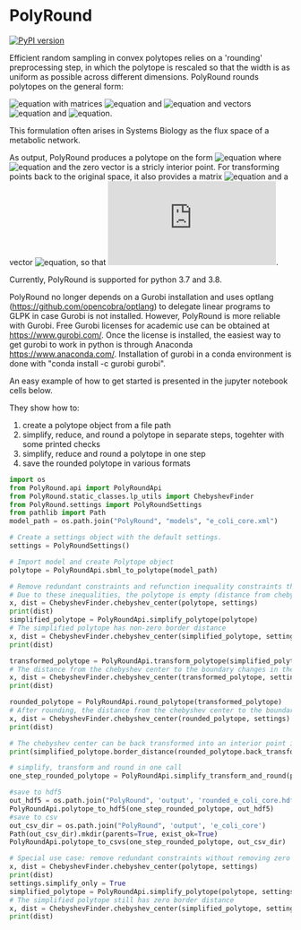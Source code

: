# PolyRound
[![PyPI version](https://badge.fury.io/py/PolyRound.svg)](https://badge.fury.io/py/PolyRound)

Efficient random sampling in convex polytopes relies on a 'rounding' preprocessing step, in which the polytope is rescaled so that the width is as uniform as possible across different dimensions.
PolyRound rounds polytopes on the general form:

![equation](https://latex.codecogs.com/gif.latex?P&space;:=&space;\{x&space;\in&space;\mathcal{R}^n:&space;A_{eq}x&space;=&space;b_{eq},&space;A_{ineq}x&space;\leq&space;b_{ineq}\}) with matrices ![equation](https://latex.codecogs.com/gif.latex?A_{eq}&space;\in&space;\mathcal{R}^{m,n}) and ![equation](https://latex.codecogs.com/gif.latex?A_{ineq}\in&space;\mathcal{R}^{k,n}) and vectors ![equation](https://latex.codecogs.com/gif.latex?b_{eq}&space;\in&space;\mathcal{R}^{m}) and ![equation](https://latex.codecogs.com/gif.latex?b_{ineq}\in&space;\mathcal{R}^{k}).

This formulation often arises in Systems Biology as the flux space of a metabolic network.

As output, PolyRound produces a polytope on the form ![equation](https://latex.codecogs.com/gif.latex?P^{r}&space;:=&space;\{v&space;\in&space;\mathcal{R}^l:&space;A^{r}_{ineq}v&space;\leq&space;b^{r}_{ineq}\}) where ![equation](https://latex.codecogs.com/gif.latex?l&space;\leq&space;n) and the zero vector is a stricly interior point. For transforming points back to the original space, it also provides a matrix ![equation](https://latex.codecogs.com/gif.latex?S&space;\in&space;\mathcal{R}^{n,l}) and a vector ![equation](https://latex.codecogs.com/gif.latex?t&space;\in&space;\mathcal{R}^{n}), so that ![equation](https://latex.codecogs.com/gif.latex?x&space;=&space;Sv&space;&plus;&space;t).

Currently, PolyRound is supported for python 3.7 and 3.8.

PolyRound no longer depends on a Gurobi installation and uses optlang (https://github.com/opencobra/optlang) to delegate linear programs to GLPK in case Gurobi is not installed. However, PolyRound is more reliable with Gurobi. Free Gurobi licenses for academic use can be obtained at https://www.gurobi.com/. Once the license is installed, the easiest way to get gurobi to work in python is through Anaconda https://www.anaconda.com/. Installation of gurobi in a conda environment is done with "conda install -c gurobi gurobi".

An easy example of how to get started is presented in the jupyter notebook cells below.


They show how to: <br>
1) create a polytope object from a file path <br>
2) simplify, reduce, and round a polytope in separate steps, togehter with some printed checks <br>
3) simplify, reduce and round a polytope in one step <br>
4) save the rounded polytope in various formats

``` python
import os
from PolyRound.api import PolyRoundApi
from PolyRound.static_classes.lp_utils import ChebyshevFinder
from PolyRound.settings import PolyRoundSettings
from pathlib import Path
model_path = os.path.join("PolyRound", "models", "e_coli_core.xml")
```

``` python
# Create a settings object with the default settings.
settings = PolyRoundSettings()
```

``` python
# Import model and create Polytope object
polytope = PolyRoundApi.sbml_to_polytope(model_path)
```

``` python
# Remove redundant constraints and refunction inequality constraints that are de-facto equalities.
# Due to these inequalities, the polytope is empty (distance from chebyshev center to boundary is zero)
x, dist = ChebyshevFinder.chebyshev_center(polytope, settings)
print(dist)
simplified_polytope = PolyRoundApi.simplify_polytope(polytope)
# The simplified polytope has non-zero border distance
x, dist = ChebyshevFinder.chebyshev_center(simplified_polytope, settings)
print(dist)
```

``` python
transformed_polytope = PolyRoundApi.transform_polytope(simplified_polytope)
# The distance from the chebyshev center to the boundary changes in the new coordinate system
x, dist = ChebyshevFinder.chebyshev_center(transformed_polytope, settings)
print(dist)
```

``` python
rounded_polytope = PolyRoundApi.round_polytope(transformed_polytope)
# After rounding, the distance from the chebyshev center to the boundary is set to be close to 1
x, dist = ChebyshevFinder.chebyshev_center(rounded_polytope, settings)
print(dist)

# The chebyshev center can be back transformed into an interior point in the simplified space.
print(simplified_polytope.border_distance(rounded_polytope.back_transform(x)))

```

``` python
# simplify, transform and round in one call
one_step_rounded_polytope = PolyRoundApi.simplify_transform_and_round(polytope)
```

``` python
#save to hdf5
out_hdf5 = os.path.join("PolyRound", 'output', 'rounded_e_coli_core.hdf5')
PolyRoundApi.polytope_to_hdf5(one_step_rounded_polytope, out_hdf5)
#save to csv
out_csv_dir = os.path.join("PolyRound", 'output', 'e_coli_core')
Path(out_csv_dir).mkdir(parents=True, exist_ok=True)
PolyRoundApi.polytope_to_csvs(one_step_rounded_polytope, out_csv_dir)
```

``` python
# Special use case: remove redundant constraints without removing zero facettes. This will leave th polytope with its original border distance.
x, dist = ChebyshevFinder.chebyshev_center(polytope, settings)
print(dist)
settings.simplify_only = True
simplified_polytope = PolyRoundApi.simplify_polytope(polytope, settings=settings)
# The simplified polytope still has zero border distance
x, dist = ChebyshevFinder.chebyshev_center(simplified_polytope, settings)
print(dist)
```
